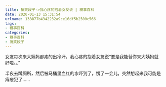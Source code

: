 ```yaml
---
title: 搞笑段子->我心疼的抱着女友说 | 糗事百科
date: 2020-01-13 15:31:54
urlname: 138877b4342232a9ce16df5b2500c566
tags: 
- 糗事百科
categories:
- 糗事百科
- 搞笑段子
---
```

女友每次来大姨妈都疼的出冷汗，我心疼的抱着女友说“要是我能替你来大姨妈就好啦。。”

半夜去蹲厕所，然后被马桶里血红的水吓到了，愣了一会儿，突然想起来我可能是痔疮犯了……


